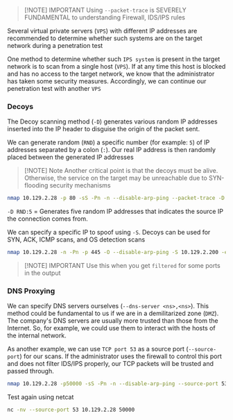 
> [!NOTE] IMPORTANT
> Using `--packet-trace` is SEVERELY FUNDAMENTAL to understanding Firewall, IDS/IPS rules

Several virtual private servers (`VPS`) with different IP addresses are recommended to determine whether such systems are on the target network during a penetration test

One method to determine whether such `IPS system` is present in the target network is to scan from a single host (`VPS`). If at any time this host is blocked and has no access to the target network, we know that the administrator has taken some security measures. Accordingly, we can continue our penetration test with another `VPS`

### Decoys
The Decoy scanning method (`-D`) generates various random IP addresses inserted into the IP header to disguise the origin of the packet sent.

We can generate random (`RND`) a specific number (for example: `5`) of IP addresses separated by a colon (`:`). Our real IP address is then randomly placed between the generated IP addresses

> [!NOTE] Note
> Another critical point is that the decoys must be alive. Otherwise, the service on the target may be unreachable due to SYN-flooding security mechanisms

```bash
nmap 10.129.2.28 -p 80 -sS -Pn -n --disable-arp-ping --packet-trace -D RND:5
```

`-D RND:5` = Generates five random IP addresses that indicates the source IP the connection comes from.

We can specify a specific IP to spoof using `-S`. Decoys can be used for SYN, ACK, ICMP scans, and OS detection scans

```bash
nmap 10.129.2.28 -n -Pn -p 445 -O --disable-arp-ping -S 10.129.2.200 -e tun0
```

> [!NOTE] IMPORTANT
> Use this when you get `filtered` for some ports in the output

### DNS Proxying

We can specify DNS servers ourselves (`--dns-server <ns>,<ns>`). This method could be fundamental to us if we are in a demilitarized zone (`DMZ`). The company's DNS servers are usually more trusted than those from the Internet. So, for example, we could use them to interact with the hosts of the internal network.

As another example, we can use `TCP port 53` as a source port (`--source-port`) for our scans. If the administrator uses the firewall to control this port and does not filter IDS/IPS properly, our TCP packets will be trusted and passed through.

```bash
nmap 10.129.2.28 -p50000 -sS -Pn -n --disable-arp-ping --source-port 53
```

Test again using netcat

```bash
nc -nv --source-port 53 10.129.2.28 50000
```